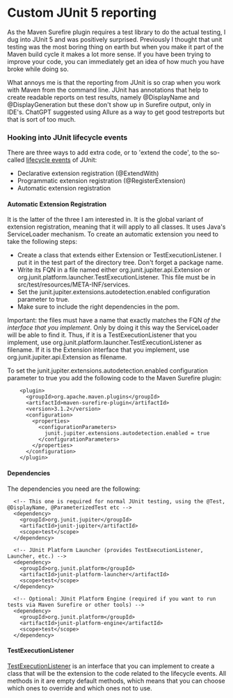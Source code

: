 # Custom JUnit 5 reporting

As the Maven Surefire plugin requires a test library to do the actual testing, I dug into JUnit 5 and was positively surprised. Previously I thought that unit testing was the most boring thing on earth but when you make it part of the Maven build cycle it makes a lot more sense. If you have been trying to improve your code, you can immediately get an idea of how much you have broke while doing so. 

What annoys me is that the reporting from JUnit is so crap when you work with Maven from the command line. JUnit has annotations that help to create readable reports on test results, namely @DisplayName and @DisplayGeneration but these don't show up in Surefire output, only in IDE's. ChatGPT suggested using Allure as a way to get good testreports but that is sort of too much.

### Hooking into JUnit lifecycle events

There are three ways to add extra code, or to 'extend the code', to the so-called [lifecycle events]() of JUnit:

- Declarative extension registration (@ExtendWith)
- Programmatic extension registration (@RegisterExtension)
- Automatic extension registration

#### Automatic Extension Registration

It is the latter of the three I am interested in. It is the global variant of extension registration, meaning that it will apply to all classes. It uses Java's ServiceLoader mechanism. To create an automatic extension you need to take the following steps:

- Create a class that extends either Extension or TestExecutionListener. I put it in the test part of the directory tree. Don't forget a package name. 
- Write its FQN in a file named either org.junit.jupiter.api.Extension or org.junit.platform.launcher.TestExecutionListener. This file must be in src/test/resources/META-INF/services.
- Set the junit.jupiter.extensions.autodetection.enabled configuration parameter to true.
- Make sure to include the right dependencies in the pom.

Important: the files must have a name that exactly matches the FQN _of the interface that you implement_. Only by doing it this way the ServiceLoader will be able to find it. Thus, if it is a TestExecutionListener that you implement, use org.junit.platform.launcher.TestExecutionListener as filename. If it is the Extension interface that you implement, use org.junit.jupiter.api.Extension as filename.

To set the junit.jupiter.extensions.autodetection.enabled configuration parameter to true you add the following code to the Maven Surefire plugin:

```
    <plugin>
      <groupId>org.apache.maven.plugins</groupId>
      <artifactId>maven-surefire-plugin</artifactId>
      <version>3.1.2</version>
      <configuration>
        <properties>
          <configurationParameters>
            junit.jupiter.extensions.autodetection.enabled = true
          </configurationParameters>
        </properties>
      </configuration>			  
    </plugin>
```
#### Dependencies

The dependencies you need are the following:

```
  <!-- This one is required for normal JUnit testing, using the @Test, @DisplayName, @ParameterizedTest etc -->
  <dependency>
    <groupId>org.junit.jupiter</groupId>
    <artifactId>junit-jupiter</artifactId>	
    <scope>test</scope>
  </dependency>	

  <!-- JUnit Platform Launcher (provides TestExecutionListener, Launcher, etc.) -->
  <dependency>
    <groupId>org.junit.platform</groupId>
    <artifactId>junit-platform-launcher</artifactId>
    <scope>test</scope>
  </dependency>

  <!-- Optional: JUnit Platform Engine (required if you want to run tests via Maven Surefire or other tools) -->
  <dependency>
    <groupId>org.junit.platform</groupId>
    <artifactId>junit-platform-engine</artifactId>
    <scope>test</scope>
  </dependency>
```

#### TestExecutionListener

[TestExecutionListener](https://junit.org/junit5/docs/current/api/org.junit.platform.launcher/org/junit/platform/launcher/TestExecutionListener.html) is an interface that you can implement to create a class that will be the extension to the code related to the lifecycle events. All methods in it are empty default methods, which means that you can choose which ones to override and which ones not to use. 




 



